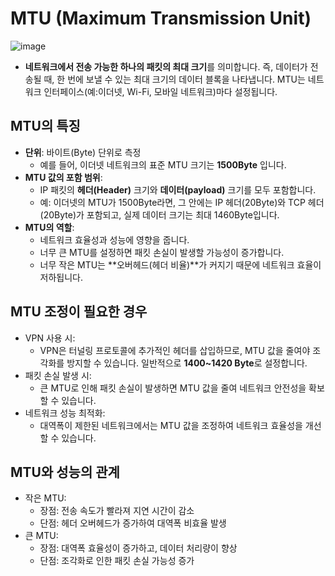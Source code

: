 # MTU (Maximum Transmission Unit)
![image](https://github.com/user-attachments/assets/380a7084-4d54-4231-9eb0-985b63057c43)
- **네트워크에서 전송 가능한 하나의 패킷의 최대 크기**를 의미합니다. 즉, 데이터가 전송될 때, 한 번에 보낼 수 있는 최대 크기의 데이터 블록을 나타냅니다. MTU는 네트워크 인터페이스(예:이더넷, Wi-Fi, 모바일 네트워크)마다 설정됩니다.

## MTU의 특징
- **단위**: 바이트(Byte) 단위로 측정
    - 예를 들어, 이더넷 네트워크의 표준 MTU 크기는 **1500Byte** 입니다.
- **MTU 값의 포함 범위**:
    - IP 패킷의 **헤더(Header)** 크기와 **데이터(payload)** 크기를 모두 포함합니다.
    - 예: 이더넷의 MTU가 1500Byte라면, 그 안에는 IP 헤더(20Byte)와 TCP 헤더(20Byte)가 포함되고, 실제 데이터 크기는 최대 1460Byte입니다.
- **MTU의 역할**:
    - 네트워크 효율성과 성능에 영향을 줍니다.
    - 너무 큰 MTU를 설정하면 패킷 손실이 발생할 가능성이 증가합니다.
    - 너무 작은 MTU는 **오버헤드(헤더 비율)**가 커지기 때문에 네트워크 효율이 저하됩니다.

## MTU 조정이 필요한 경우
- VPN 사용 시:
    - VPN은 터널링 프로토콜에 추가적인 헤더를 삽입하므로, MTU 값을 줄여야 조각화를 방지할 수 있습니다. 일반적으로 **1400~1420 Byte**로 설정합니다.
- 패킷 손실 발생 시:
    - 큰 MTU로 인해 패킷 손실이 발생하면 MTU 값을 줄여 네트워크 안전성을 확보할 수 있습니다.
- 네트워크 성능 최적화:
    - 대역폭이 제한된 네트워크에서는 MTU 값을 조정하여 네트워크 효율성을 개선할 수 있습니다.

## MTU와 성능의 관계
- 작은 MTU:
    - 장점: 전송 속도가 빨라져 지연 시간이 감소
    - 단점: 헤더 오버헤드가 증가하여 대역폭 비효율 발생
- 큰 MTU:
    - 장점: 대역폭 효율성이 증가하고, 데이터 처리량이 향상
    - 단점: 조각화로 인한 패킷 손실 가능성 증가
